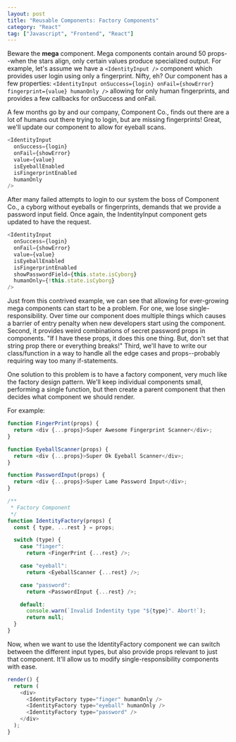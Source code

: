 ```yaml
---
layout: post
title: "Reusable Components: Factory Components"
category: "React"
tag: ["Javascript", "Frontend", "React"]
---
```


Beware the **mega** component. Mega components contain around 50 props--when the stars align, only certain values produce specialized output. For example, let's assume we have a `<IdentityInput />` component which provides user login using only a fingerprint. Nifty, eh?
Our component has a few properties: `<IdentityInput onSuccess={login} onFail={showError} fingerprint={value} humanOnly />` allowing for only human fingerprints, and provides a few callbacks for onSuccess and onFail.

A few months go by and our company, Component Co., finds out there are a lot of humans out there trying to login, but are missing fingerprints! Great, we'll update our component to allow for eyeball scans.

```javascript
<IdentityInput
  onSuccess={login}
  onFail={showError}
  value={value}
  isEyeballEnabled
  isFingerprintEnabled
  humanOnly
/>
```

After many failed attempts to login to our system the boss of Component Co., a cyborg without eyeballs or fingerprints, demands that we provide a password input field. Once again, the IndentityInput component gets updated to have the request.

```javascript
<IdentityInput
  onSuccess={login}
  onFail={showError}
  value={value}
  isEyeballEnabled
  isFingerprintEnabled
  showPasswordField={this.state.isCyborg}
  humanOnly={!this.state.isCyborg}
/>
```

Just from this contrived example, we can see that allowing for ever-growing mega components can start to be a problem. For one, we lose single-responsibility. Over time our component does multiple things which causes a barrier of entry penalty when new developers start using the component. Second, it provides weird combinations of secret password props in components. "If I have these props, it does this one thing. But, don't set that string prop there or everything breaks!" Third, we'll have to write our class/function in a way to handle all the edge cases and props--probably requiring way too many if-statements.

One solution to this problem is to have a factory component, very much like the factory design pattern. We'll keep individual components small, performing a single function, but then create a parent component that then decides what component we should render.

For example:

```javascript
function FingerPrint(props) {
  return <div {...props}>Super Awesome Fingerprint Scanner</div>;
}

function EyeballScanner(props) {
  return <div {...props}>Super Ok Eyeball Scanner</div>;
}

function PasswordInput(props) {
  return <div {...props}>Super Lame Password Input</div>;
}

/**
 * Factory Component
 */
function IdentityFactory(props) {
  const { type, ...rest } = props;

  switch (type) {
    case "finger":
      return <FingerPrint {...rest} />;

    case "eyeball":
      return <EyeballScanner {...rest} />;

    case "password":
      return <PasswordInput {...rest} />;

    default:
      console.warn(`Invalid Indentity type "${type}". Abort!`);
      return null;
  }
}
```

Now, when we want to use the IdentityFactory component we can switch between the different input types, but also provide props relevant to just that component. It'll allow us to modify single-responsibility components with ease.

```javascript
render() {
  return (
    <div>
      <IdentityFactory type="finger" humanOnly />
      <IdentityFactory type="eyeball" humanOnly />
      <IdentityFactory type="password" />
    </div>
  );
}
```
